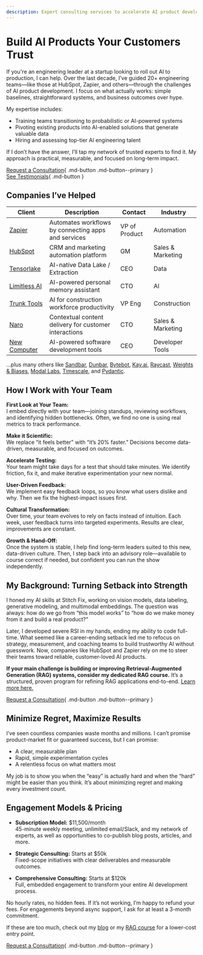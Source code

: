 ```yaml
---
description: Expert consulting services to accelerate AI product development, minimize regrets, and drive business outcomes. Book a consultation today!
---
```


# Build AI Products Your Customers Trust

If you're an engineering leader at a startup looking to roll out AI to production, I can help. Over the last decade, I’ve guided 20+ engineering teams—like those at HubSpot, Zapier, and others—through the challenges of AI product development. I focus on what actually works: simple baselines, straightforward systems, and business outcomes over hype.

My expertise includes:

- Training teams transitioning to probabilistic or AI-powered systems  
- Pivoting existing products into AI-enabled solutions that generate valuable data  
- Hiring and assessing top-tier AI engineering talent

If I don’t have the answer, I’ll tap my network of trusted experts to find it. My approach is practical, measurable, and focused on long-term impact.

[Request a Consultation](mailto:work@jxnl.co){ .md-button .md-button--primary }  
[See Testimonials](#what-people-are-saying){ .md-button }  

## Companies I’ve Helped

| Client                                        | Description                                                | Contact        | Industry           |
|-----------------------------------------------|------------------------------------------------------------|----------------|--------------------|
| [Zapier](https://zapier.com/)                 | Automates workflows by connecting apps and services        | VP of Product  | Automation         |
| [HubSpot](https://hubspot.com/)               | CRM and marketing automation platform                      | GM             | Sales & Marketing  |
| [Tensorlake](https://tensorlake.ai/)          | AI-native Data Lake / Extraction                           | CEO            | Data               |
| [Limitless AI](http://limitless.ai/)          | AI-powered personal memory assistant                       | CTO            | AI                 |
| [Trunk Tools](https://trunktools.com/)        | AI for construction workforce productivity                 | VP Eng         | Construction       |
| [Naro](http://narohq.com/)                    | Contextual content delivery for customer interactions      | CTO            | Sales & Marketing  |
| [New Computer](http://new.computer/)          | AI-powered software development tools                      | CEO            | Developer Tools    |

…plus many others like [Sandbar](https://sandbar.inc/), [Dunbar](https://trydunbar.com/), [Bytebot](https://bytebot.ai/), [Kay.ai](http://kay.ai/), [Raycast](https://raycast.com/), [Weights & Biases](https://wandb.ai/), [Modal Labs](https://modal.com/), [Timescale](https://timescale.com/), and [Pydantic](http://pydantic.dev/).

## How I Work with Your Team

**First Look at Your Team:**  
I embed directly with your team—joining standups, reviewing workflows, and identifying hidden bottlenecks. Often, we find no one is using real metrics to track performance.

**Make it Scientific:**  
We replace “it feels better” with “it’s 20% faster.” Decisions become data-driven, measurable, and focused on outcomes.

**Accelerate Testing:**  
Your team might take days for a test that should take minutes. We identify friction, fix it, and make iterative experimentation your new normal.

**User-Driven Feedback:**  
We implement easy feedback loops, so you know what users dislike and why. Then we fix the highest-impact issues first.

**Cultural Transformation:**  
Over time, your team evolves to rely on facts instead of intuition. Each week, user feedback turns into targeted experiments. Results are clear, improvements are constant.

**Growth & Hand-Off:**  
Once the system is stable, I help find long-term leaders suited to this new, data-driven culture. Then, I step back into an advisory role—available to course correct if needed, but confident you can run the show independently.

## My Background: Turning Setback into Strength

I honed my AI skills at Stitch Fix, working on vision models, data labeling, generative modeling, and multimodal embeddings. The question was always: how do we go from “this model works” to “how do we make money from it and build a real product?”

Later, I developed severe RSI in my hands, ending my ability to code full-time. What seemed like a career-ending setback led me to refocus on strategy, measurement, and coaching teams to build trustworthy AI without guesswork. Now, companies like HubSpot and Zapier rely on me to steer their teams toward reliable, customer-loved AI products.

**If your main challenge is building or improving Retrieval-Augmented Generation (RAG) systems, consider my dedicated RAG course.** It’s a structured, proven program for refining RAG applications end-to-end. [Learn more here.](./systematically-improve-your-rag.md)

[Request a Consultation](https://form.typeform.com/to/hQH2X1bI){ .md-button .md-button--primary }

## Minimize Regret, Maximize Results

I’ve seen countless companies waste months and millions. I can’t promise product-market fit or guaranteed success, but I can promise:

- A clear, measurable plan  
- Rapid, simple experimentation cycles  
- A relentless focus on what matters most

My job is to show you when the “easy” is actually hard and when the “hard” might be easier than you think. It’s about minimizing regret and making every investment count.

## Engagement Models & Pricing

- **Subscription Model:** $11,500/month  
  45-minute weekly meeting, unlimited email/Slack, and my network of experts, as well as opportunities to co-publish blog posts, articles, and more.

- **Strategic Consulting:** Starts at $50k  
  Fixed-scope initiatives with clear deliverables and measurable outcomes.

- **Comprehensive Consulting:** Starts at $120k  
  Full, embedded engagement to transform your entire AI development process.

No hourly rates, no hidden fees. If it’s not working, I’m happy to refund your fees. For engagements beyond async support, I ask for at least a 3-month commitment.

If these are too much, check out my [blog](./writing/index.md) or my [RAG course](./systematically-improve-your-rag.md) for a lower-cost entry point.

<!-- [Request a Consultation](https://form.typeform.com/to/hQH2X1bI){ .md-button .md-button--primary } -->
[Request a Consultation](mailto:work@jxnl.co){ .md-button .md-button--primary }
